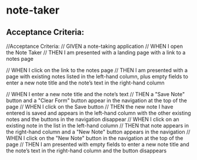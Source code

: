 # note-taker

## Acceptance Criteria: 

//Acceptance Criteria: 
// GIVEN a note-taking application
// WHEN I open the Note Taker
// THEN I am presented with a landing page with a link to a notes page

// WHEN I click on the link to the notes page
// THEN I am presented with a page with existing notes listed in the left-hand column, plus empty fields to enter a new note title and the note’s text in the right-hand column

// WHEN I enter a new note title and the note’s text
// THEN a "Save Note" button and a "Clear Form" button appear in the navigation at the top of the page
// WHEN I click on the Save button
// THEN the new note I have entered is saved and appears in the left-hand column with the other existing notes and the buttons in the navigation disappear
// WHEN I click on an existing note in the list in the left-hand column
// THEN that note appears in the right-hand column and a "New Note" button appears in the navigation
// WHEN I click on the "New Note" button in the navigation at the top of the page
// THEN I am presented with empty fields to enter a new note title and the note’s text in the right-hand column and the button disappears
 